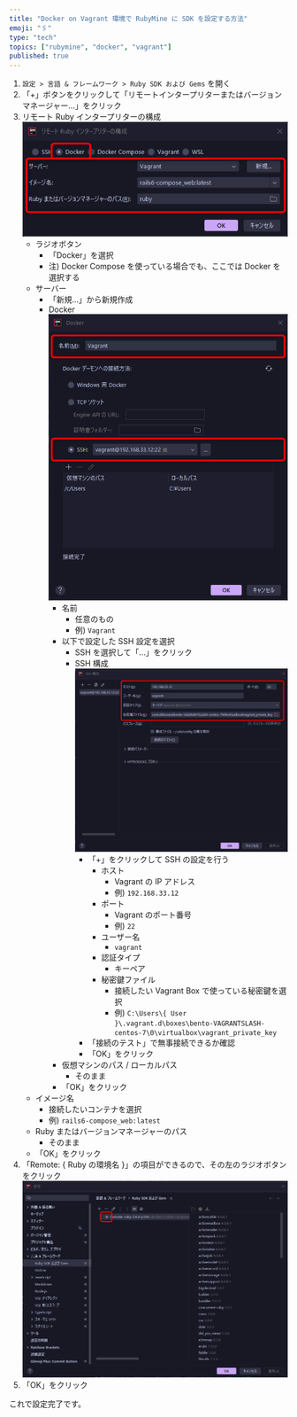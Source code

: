 ```yaml
---
title: "Docker on Vagrant 環境で RubyMine に SDK を設定する方法"
emoji: "🖇"
type: "tech"
topics: ["rubymine", "docker", "vagrant"]
published: true
---
```



1. `設定 > 言語 & フレームワーク > Ruby SDK および Gems` を開く
2. 「+」ボタンをクリックして「リモートインタープリターまたはバージョンマネージャー...」をクリック
3. リモート Ruby インタープリターの構成
    ![](/images/ca895f1c5a9ad9/configure_remote_ruby_interpreter.png)
    - ラジオボタン
        - 「Docker」を選択
        - 注) Docker Compose を使っている場合でも、ここでは Docker を選択する
    - サーバー
        - 「新規...」から新規作成
        - Docker
            ![](/images/ca895f1c5a9ad9/docker.png)
            - 名前
                - 任意のもの
                - 例) `Vagrant`
            - 以下で設定した SSH 設定を選択
                - SSH を選択して「...」をクリック
                - SSH 構成
                    ![](/images/ca895f1c5a9ad9/ssh_configurations.png)
                    - 「+」をクリックして SSH の設定を行う
                        - ホスト
                            - Vagrant の IP アドレス
                            - 例) `192.168.33.12`
                        - ポート
                            - Vagrant のポート番号
                            - 例) `22`
                        - ユーザー名
                            - `vagrant`
                        - 認証タイプ
                            - キーペア
                        - 秘密鍵ファイル
                            - 接続したい Vagrant Box で使っている秘密鍵を選択
                            - 例) `C:\Users\{ User }\.vagrant.d\boxes\bento-VAGRANTSLASH-centos-7\0\virtualbox\vagrant_private_key`
                    - 「接続のテスト」で無事接続できるか確認
                    - 「OK」をクリック
            - 仮想マシンのパス / ローカルパス
                - そのまま
            - 「OK」をクリック
    - イメージ名
        - 接続したいコンテナを選択
        - 例) `rails6-compose_web:latest`
    - Ruby またはバージョンマネージャーのパス
        - そのまま
    - 「OK」をクリック
4. 「Remote: { Ruby の環境名 }」の項目ができるので、その左のラジオボタンをクリック
    ![](/images/ca895f1c5a9ad9/ruby_sdk_and_gem.png)
5. 「OK」をクリック

これで設定完了です。
